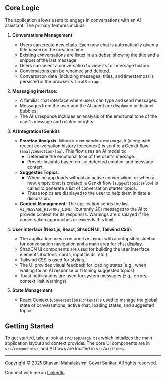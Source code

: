 ## Core Logic

The application allows users to engage in conversations with an AI assistant. The primary features include:

1.  **Conversations Management**:
    *   Users can create new chats. Each new chat is automatically given a title based on the creation time.
    *   Existing conversations are listed in a sidebar, showing the title and a snippet of the last message.
    *   Users can select a conversation to view its full message history.
    *   Conversations can be renamed and deleted.
    *   Conversation data (including messages, titles, and timestamps) is persisted in the browser's `localStorage`.

2.  **Messaging Interface**:
    *   A familiar chat interface where users can type and send messages.
    *   Messages from the user and the AI agent are displayed in distinct bubbles.
    *   The AI's response includes an analysis of the emotional tone of the user's message and related insights.

3.  **AI Integration (Genkit)**:
    *   **Emotion Analysis**: When a user sends a message, it (along with recent conversation history for context) is sent to a Genkit flow (`analyzeEmotionFlow`). This flow uses an AI model to:
        *   Determine the emotional tone of the user's message.
        *   Provide insights based on the detected emotion and message content.
    *   **Suggested Topics**:
        *   When the app loads without an active conversation, or when a new, empty chat is created, a Genkit flow (`suggestTopicsFlow`) is called to generate a list of conversation starter topics.
        *   These topics are displayed to the user to help them initiate a discussion.
    *   **Context Management**: The application sends the last `AI_MESSAGE_HISTORY_LIMIT` (currently 20) messages to the AI to provide context for its responses. Warnings are displayed if the conversation approaches or exceeds this limit.

4.  **User Interface (Next.js, React, ShadCN UI, Tailwind CSS)**:
    *   The application uses a responsive layout with a collapsible sidebar for conversation navigation and a main area for chat display.
    *   ShadCN UI components are used for building the user interface elements (buttons, cards, input fields, etc.).
    *   Tailwind CSS is used for styling.
    *   The UI provides visual feedback for loading states (e.g., when waiting for an AI response or fetching suggested topics).
    *   Toast notifications are used for system messages (e.g., errors, context limit warnings).

5.  **State Management**:
    *   React Context (`ConversationsContext`) is used to manage the global state of conversations, active chat, loading states, and suggested topics.

## Getting Started

To get started, take a look at `src/app/page.tsx` which initializes the main application layout and context provider. The core UI components are in `src/components/`, and AI flows are located in `src/ai/flows/`.

---

Copyright © 2025 Bhavani Mahalakshmi Gowri Sankar. All rights reserved.

Connect with me on [LinkedIn](https://www.linkedin.com/in/bhavani-mahalakshmi-gowri-sankar-6b6a54119/)
